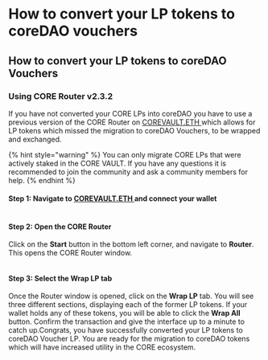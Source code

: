 # How to convert your LP tokens to coreDAO vouchers

## How to convert your LP tokens to coreDAO Vouchers

### **Using CORE Router v2.3.2** <a href="#using-core-router-v1.6" id="using-core-router-v1.6"></a>

If you have not converted your CORE LPs into coreDAO you have to use a previous version of the CORE Router on [COREVAULT.ETH ](https://corevault.eth)which allows for LP tokens which missed the migration to coreDAO Vouchers, to be wrapped and exchanged.

{% hint style="warning" %}
You can only migrate CORE LPs that were actively staked in the CORE VAULT. If you have any questions it is recommended to join the community and ask a community members for help.
{% endhint %}

#### **Step 1: Navigate to** [COREVAULT.ETH ](https://corevault.eth) **and connect your wallet** <a href="#step-1-navigate-to-cvault.finance-and-connect-your-wallet" id="step-1-navigate-to-cvault.finance-and-connect-your-wallet"></a>

<figure><img src="https://cdn-images-1.medium.com/max/600/1*KWwRHC-vrC6vrdTSJmyzWA.png" alt=""><figcaption></figcaption></figure>

#### **Step 2: Open the CORE Router** <a href="#step-2-open-the-core-router" id="step-2-open-the-core-router"></a>

Click on the **Start** button in the bottom left corner, and navigate to **Router**. This opens the CORE Router window.

<figure><img src="https://cdn-images-1.medium.com/max/600/1*4upKVI_V8Bs8pw8op7cf2g.png" alt=""><figcaption></figcaption></figure>

#### **Step 3: Select the Wrap LP tab** <a href="#step-3-select-the-wrap-lp-tab" id="step-3-select-the-wrap-lp-tab"></a>

Once the Router window is opened, click on the **Wrap LP** tab. You will see three different sections, displaying each of the former LP tokens. If your wallet holds any of these tokens, you will be able to click the **Wrap All** button. Confirm the transaction and give the interface up to a minute to catch up.Congrats, you have successfully converted your LP tokens to coreDAO Voucher LP. You are ready for the migration to coreDAO tokens which will have increased utility in the CORE ecosystem.

<figure><img src="https://cdn-images-1.medium.com/max/600/1*3fnUDnmGUFokZehFWjyeuA.png" alt=""><figcaption></figcaption></figure>
